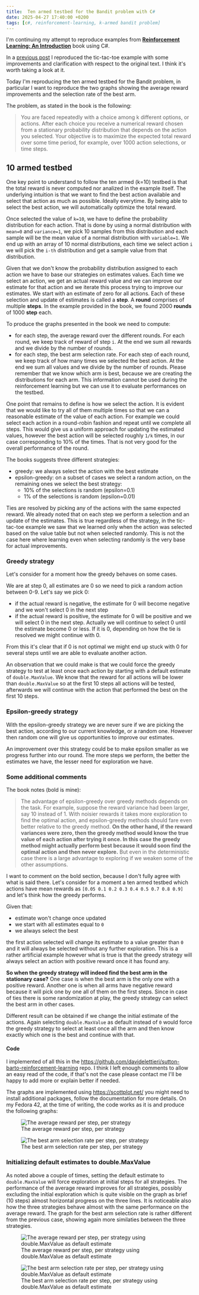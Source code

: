 ```yaml
---
title:  Ten armed testbed for the Bandit problem with C#
date: 2025-04-27 17:40:00 +0200
tags: [c#, reinforcement-learning, k-armed bandit problem]
---
```


I'm continuing my attempt to reproduce examples from [**Reinforcement Learning: An Introduction**](http://incompleteideas.net/book/the-book-2nd.html) book using C#.

In a [previous post](2025-03-16-tic-tac-toe-reinforcement-learning-with-c-sharp.md) I reproduced the tic-tac-toe example with some improvements and clarification with respect to the original text. I think it's worth taking a look at it.

Today I'm reproducing the ten armed testbed for the Bandit problem, in particular I want to reproduce the two graphs showing the average reward improvements and the selection rate of the best arm.

The problem, as stated in the book is the following:

> You are faced repeatedly with a choice among k different options, or actions. After each choice you receive a numerical reward chosen from a stationary probability distribution that depends on the action you selected. Your objective is to maximize the expected total reward over some time period, for example, over 1000 action selections, or time steps.

<!-- truncate -->

## 10 armed testbed

One key point to understand to follow the ten armed (k=10) testbed is that the total reward is never computed nor analized in the example itself. The underlying intuition is that we want to find the best action available and select that action as much as possible. Ideally everytime. By being able to select the best action, we will automatically optimize the total reward.

Once selected the value of `k=10`, we have to define the probability distribution for each action. That is done by using a normal distribution with `mean=0` and `variance=1`, we pick 10 samples from this distribution and each sample will be the mean value of a normal distribution with `variable=1`. We end up with an array of 10 normal distributions, each time we select action `i` we will pick the `i-th` distribution and get a sample value from that distribution.

Given that we don't know the probability distribution assigned to each action we have to base our strategies on estimates values. Each time we select an action, we get an actual reward value and we can improve our estimate for that action and we iterate this process trying to improve our estimates. We start with an estimate of zero for all actions. Each of these selection and update of estimates is called a **step**. A **round** comprises of multiple **steps**. In the example provided in the book, we found 2000 **rounds** of 1000 **step** each.

To produce the graphs presented in the book we need to compute:
- for each step, the average reward over the different rounds. For each round, we keep track of reward of step `i`. At the end we sum all rewards and we divide by the number of rounds.
- for each step, the best arm selection rate. For each step of each round, we keep track of how many times we selected the best action. At the end we sum all values and we divide by the number of rounds. Please remember that we know which arm is best, because we are creating the distributions for each arm. This information cannot be used during the reinforcement learning but we can use it to evaluate performances on the testbed.

One point that remains to define is how we select the action. It is evident that we would like to try all of them multiple times so that we can a reasonable estimate of the value of each action. For example we could select each action in a round-robin fashion and repeat until we complete all steps. This would give us a uniform approach for updating the estimated values, however the best action will be selected roughly `1/k` times, in our case corresponding to 10% of the times. That is not very good for the overall performance of the round.

The books suggests three different strategies:
- greedy: we always select the action with the best estimate
- epsilon-greedy: on a subset of cases we select a random action, on the remaining ones we select the best strategy:
  - 10% of the selections is random (epsilon=0.1)
  - 1% of the selections is random (epsilon=0.01)

Ties are resolved by picking any of the actions with the same expected reward. We already noted that on each step we perform a selection and an update of the estimates. This is true regardless of the strategy, in the tic-tac-toe example we saw that we learned only when the action was selected based on the value table but not when selected randomly. This is not the case here where learning even when selecting randomly is the very base for actual improvements.

### Greedy strategy

Let's consider for a moment how the greedy behaves on some cases.

We are at step 0, all estimates are 0 so we need to pick a random action between 0-9. Let's say we pick 0:
- if the actual reward is negative, the estimate for 0 will become negative and we won't select 0 in the next step
- if the actual reward is positive, the estimate for 0 will be positive and we will select 0 in the next step. Actually we will continue to select 0 until the estimate become 0 or less. If it is 0, depending on how the tie is resolved we might continue with 0.

From this it's clear that if 0 is not optimal we might end up stuck with 0 for several steps until we are able to evaluate another action.

An observation that we could make is that we could force the greedy strategy to test at least once each action by starting with a default estimate of `double.MaxValue`. We know that the reward for all actions will be lower than `double.MaxValue` so at the first 10 steps all actions will be tested, afterwards we will continue with the action that performed the best on the first 10 steps.

### Epsilon-greedy strategy

With the epsilon-greedy strategy we are never sure if we are picking the best action, according to our current knowledge, or a random one. However then random one will give us opportunities to improve our estimates. 

An improvement over this strategy could be to make epsilon smaller as we progress further into our round. The more steps we perform, the better the estimates we have, the lesser need for exploration we have.

### Some additional comments

The book notes (bold is mine):

>The advantage of epsilon-greedy over greedy methods depends on the task. For example,
suppose the reward variance had been larger, say 10 instead of 1. With noisier rewards
it takes more exploration to find the optimal action, and epsilon-greedy methods should fare
even better relative to the greedy method. **On the other hand, if the reward variances
were zero, then the greedy method would know the true value of each action after trying
it once. In this case the greedy method might actually perform best because it would
soon find the optimal action and then never explore.** But even in the deterministic case
there is a large advantage to exploring if we weaken some of the other assumptions.

I want to comment on the bold section, because I don't fully agree with what is said there. Let's consider for a moment a ten armed testbed which actions have mean rewards as `[0.05 0.1 0.2 0.3 0.4 0.5 0.7 0.8 0.9]` and let's think how the greedy performs. 

Given that:
- estimate won't change once updated
-  we start with all estimates equal to `0` 
-  we always select the best

the first action selected will change its estimate to a value greater than `0` and it will always be selected without any further exploration. This is a rather artificial example however what is true is that the greedy strategy will always select an action with positive reward once it has found any. 

**So when the greedy strategy will indeed find the best arm in the stationary case?** One case is when the best arm is the only one with a positive reward. Another one is when all arms have negative reward because it will pick one by one all of them on the first steps. Since in case of ties there is some randomization at play, the greedy strategy can select the best arm in other cases.

Different result can be obtained if we change the initial estimate of the actions. Again selecting `double.MaxValue` as default instead of `0` would force the greedy strategy to select at least once all the arm and then know exactly which one is the best and continue with that.

#### Code

I implemented of all this in the https://github.com/davidelettieri/sutton-barto-reinforcement-learning repo. I think I left enough comments to allow an easy read of the code, if that's not the case please contact me I'll be happy to add more or explain better if needed.

The graphs are implemented using https://scottplot.net/ you might need to install additional packages, follow the documentation for more details. On my Fedora 42, at the time of writing, the code works as it is and produce the following graphs:

<figure>
    <img style={{ margin:'0 auto', display:'block' }} alt="The average reward per step, per strategy" src="/img/average_reward.png" /> 
  <figcaption>The average reward per step, per strategy</figcaption>
</figure>

<figure>
    <img style={{ margin:'0 auto', display:'block' }} alt="The best arm selection rate per step, per strategy" src="/img/best_arm_selection_rate.png" /> 
    <figcaption>The best arm selection rate per step, per strategy</figcaption>
</figure>

### Initializing default estimates to double.MaxValue

As noted above a couple of times, setting the default estimate to `double.MaxValue` will force exploration at initial steps for all strategies. The performance of the average reward improves for all strategies, possibly excluding the initial exploration which is quite visible on the graph as brief (10 steps) almost horizontal progress on the three lines. It is noticeable also how the three strategies behave almost with the same performance on the average reward. The graph for the best arm selection rate is rather different from the previous case, showing again more similaties between the three strategies.

<figure>
    <img style={{ margin:'0 auto', display:'block' }} alt="The average reward per step, per strategy using double.MaxValue as default estimate" src="/img/average_reward_max_value.png" /> 
  <figcaption>The average reward per step, per strategy using double.MaxValue as default estimate</figcaption>
</figure>

<figure>
    <img style={{ margin:'0 auto', display:'block' }} alt="The best arm selection rate per step, per strategy using double.MaxValue as default estimate" src="/img/best_arm_selection_rate_max_value.png" /> 
    <figcaption>The best arm selection rate per step, per strategy using double.MaxValue as default estimate</figcaption>
</figure>
